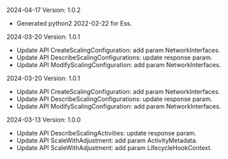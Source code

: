 2024-04-17 Version: 1.0.2
- Generated python2 2022-02-22 for Ess.

2024-03-20 Version: 1.0.1
- Update API CreateScalingConfiguration: add param NetworkInterfaces.
- Update API DescribeScalingConfigurations: update response param.
- Update API ModifyScalingConfiguration: add param NetworkInterfaces.


2024-03-20 Version: 1.0.1
- Update API CreateScalingConfiguration: add param NetworkInterfaces.
- Update API DescribeScalingConfigurations: update response param.
- Update API ModifyScalingConfiguration: add param NetworkInterfaces.


2024-03-13 Version: 1.0.0
- Update API DescribeScalingActivities: update response param.
- Update API ScaleWithAdjustment: add param ActivityMetadata.
- Update API ScaleWithAdjustment: add param LifecycleHookContext.


